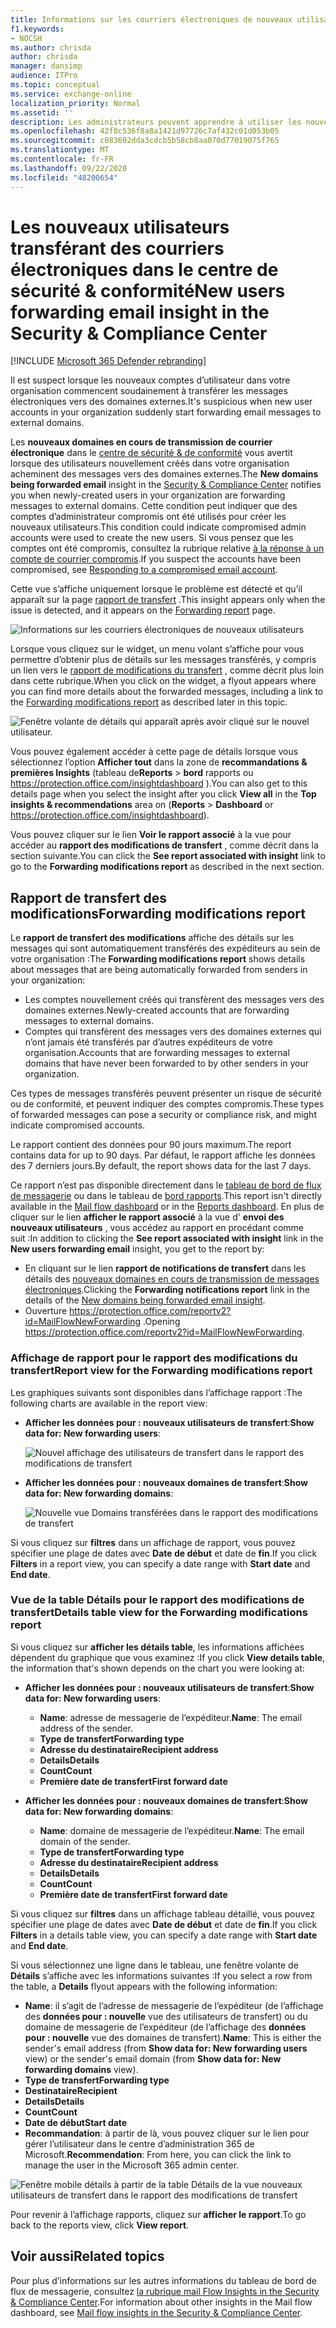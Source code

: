 ```yaml
---
title: Informations sur les courriers électroniques de nouveaux utilisateurs
f1.keywords:
- NOCSH
ms.author: chrisda
author: chrisda
manager: dansimp
audience: ITPro
ms.topic: conceptual
ms.service: exchange-online
localization_priority: Normal
ms.assetid: ''
description: Les administrateurs peuvent apprendre à utiliser les nouveaux utilisateurs pour transférer des courriers électroniques dans le centre de sécurité & conformité afin de déterminer quand les utilisateurs de leur organisation acheminent les messages vers de nouveaux domaines.
ms.openlocfilehash: 42f8c536f8a8a1421d97726c7af432c01d053b05
ms.sourcegitcommit: c083602dda3cdcb5b58cb8aa070d77019075f765
ms.translationtype: MT
ms.contentlocale: fr-FR
ms.lasthandoff: 09/22/2020
ms.locfileid: "48200654"
---
```

# <a name="new-users-forwarding-email-insight-in-the-security--compliance-center"></a><span data-ttu-id="58305-103">Les nouveaux utilisateurs transférant des courriers électroniques dans le centre de sécurité & conformité</span><span class="sxs-lookup"><span data-stu-id="58305-103">New users forwarding email insight in the Security & Compliance Center</span></span>

[!INCLUDE [Microsoft 365 Defender rebranding](../includes/microsoft-defender-for-office.md)]


<span data-ttu-id="58305-104">Il est suspect lorsque les nouveaux comptes d’utilisateur dans votre organisation commencent soudainement à transférer les messages électroniques vers des domaines externes.</span><span class="sxs-lookup"><span data-stu-id="58305-104">It's suspicious when new user accounts in your organization suddenly start forwarding email messages to external domains.</span></span>

<span data-ttu-id="58305-105">Les **nouveaux domaines en cours de transmission de courrier électronique** dans le [centre de sécurité & de conformité](https://protection.office.com) vous avertit lorsque des utilisateurs nouvellement créés dans votre organisation acheminent des messages vers des domaines externes.</span><span class="sxs-lookup"><span data-stu-id="58305-105">The **New domains being forwarded email** insight in the [Security & Compliance Center](https://protection.office.com) notifies you when newly-created users in your organization are forwarding messages to external domains.</span></span> <span data-ttu-id="58305-106">Cette condition peut indiquer que des comptes d’administrateur compromis ont été utilisés pour créer les nouveaux utilisateurs.</span><span class="sxs-lookup"><span data-stu-id="58305-106">This condition could indicate compromised admin accounts were used to create the new users.</span></span> <span data-ttu-id="58305-107">Si vous pensez que les comptes ont été compromis, consultez la rubrique relative [à la réponse à un compte de courrier compromis](https://docs.microsoft.com/microsoft-365/security/office-365-security/responding-to-a-compromised-email-account).</span><span class="sxs-lookup"><span data-stu-id="58305-107">If you suspect the accounts have been compromised, see [Responding to a compromised email account](https://docs.microsoft.com/microsoft-365/security/office-365-security/responding-to-a-compromised-email-account).</span></span>

<span data-ttu-id="58305-108">Cette vue s’affiche uniquement lorsque le problème est détecté et qu’il apparaît sur la page [rapport de transfert](view-mail-flow-reports.md#forwarding-report) .</span><span class="sxs-lookup"><span data-stu-id="58305-108">This insight appears only when the issue is detected, and it appears on the [Forwarding report](view-mail-flow-reports.md#forwarding-report) page.</span></span>

![Informations sur les courriers électroniques de nouveaux utilisateurs](../../media/mfi-new-users-forwarding-email.png)

<span data-ttu-id="58305-110">Lorsque vous cliquez sur le widget, un menu volant s’affiche pour vous permettre d’obtenir plus de détails sur les messages transférés, y compris un lien vers le [rapport de modifications du transfert](#forwarding-modifications-report) , comme décrit plus loin dans cette rubrique.</span><span class="sxs-lookup"><span data-stu-id="58305-110">When you click on the widget, a flyout appears where you can find more details about the forwarded messages, including a link to the [Forwarding modifications report](#forwarding-modifications-report) as described later in this topic.</span></span>

![Fenêtre volante de détails qui apparaît après avoir cliqué sur le nouvel utilisateur.](../../media/mfi-new-users-forwarding-email-details.png)

<span data-ttu-id="58305-112">Vous pouvez également accéder à cette page de détails lorsque vous sélectionnez l’option **Afficher tout** dans la zone de **recommandations & premières Insights** (tableau de**Reports** \> **bord** rapports ou <https://protection.office.com/insightdashboard> ).</span><span class="sxs-lookup"><span data-stu-id="58305-112">You can also get to this details page when you select the insight after you click **View all** in the **Top insights & recommendations** area on (**Reports** \> **Dashboard** or <https://protection.office.com/insightdashboard>).</span></span>

<span data-ttu-id="58305-113">Vous pouvez cliquer sur le lien **Voir le rapport associé** à la vue pour accéder au **rapport des modifications de transfert** , comme décrit dans la section suivante.</span><span class="sxs-lookup"><span data-stu-id="58305-113">You can click the **See report associated with insight** link to go to the **Forwarding modifications report** as described in the next section.</span></span>

## <a name="forwarding-modifications-report"></a><span data-ttu-id="58305-114">Rapport de transfert des modifications</span><span class="sxs-lookup"><span data-stu-id="58305-114">Forwarding modifications report</span></span>

<span data-ttu-id="58305-115">Le **rapport de transfert des modifications** affiche des détails sur les messages qui sont automatiquement transférés des expéditeurs au sein de votre organisation :</span><span class="sxs-lookup"><span data-stu-id="58305-115">The **Forwarding modifications report** shows details about messages that are being automatically forwarded from senders in your organization:</span></span>

- <span data-ttu-id="58305-116">Les comptes nouvellement créés qui transfèrent des messages vers des domaines externes.</span><span class="sxs-lookup"><span data-stu-id="58305-116">Newly-created accounts that are forwarding messages to external domains.</span></span>
- <span data-ttu-id="58305-117">Comptes qui transfèrent des messages vers des domaines externes qui n’ont jamais été transférés par d’autres expéditeurs de votre organisation.</span><span class="sxs-lookup"><span data-stu-id="58305-117">Accounts that are forwarding messages to external domains that have never been forwarded to by other senders in your organization.</span></span>

<span data-ttu-id="58305-118">Ces types de messages transférés peuvent présenter un risque de sécurité ou de conformité, et peuvent indiquer des comptes compromis.</span><span class="sxs-lookup"><span data-stu-id="58305-118">These types of forwarded messages can pose a security or compliance risk, and might indicate compromised accounts.</span></span>

<span data-ttu-id="58305-119">Le rapport contient des données pour 90 jours maximum.</span><span class="sxs-lookup"><span data-stu-id="58305-119">The report contains data for up to 90 days.</span></span> <span data-ttu-id="58305-120">Par défaut, le rapport affiche les données des 7 derniers jours.</span><span class="sxs-lookup"><span data-stu-id="58305-120">By default, the report shows data for the last 7 days.</span></span>

<span data-ttu-id="58305-121">Ce rapport n’est pas disponible directement dans le [tableau de bord de flux de messagerie](mail-flow-insights-v2.md) ou dans le tableau de [bord rapports](view-mail-flow-reports.md).</span><span class="sxs-lookup"><span data-stu-id="58305-121">This report isn't directly available in the [Mail flow dashboard](mail-flow-insights-v2.md) or in the [Reports dashboard](view-mail-flow-reports.md).</span></span> <span data-ttu-id="58305-122">En plus de cliquer sur le lien **afficher le rapport associé** à la vue d' **envoi des nouveaux utilisateurs** , vous accédez au rapport en procédant comme suit :</span><span class="sxs-lookup"><span data-stu-id="58305-122">In addition to clicking the **See report associated with insight** link in the **New users forwarding email** insight, you get to the report by:</span></span>

- <span data-ttu-id="58305-123">En cliquant sur le lien **rapport de notifications de transfert** dans les détails des [nouveaux domaines en cours de transmission de messages électroniques](mfi-new-domains-being-forwarded-email.md).</span><span class="sxs-lookup"><span data-stu-id="58305-123">Clicking the **Forwarding notifications report** link in the details of the [New domains being forwarded email insight](mfi-new-domains-being-forwarded-email.md).</span></span>
- <span data-ttu-id="58305-124">Ouverture <https://protection.office.com/reportv2?id=MailFlowNewForwarding> .</span><span class="sxs-lookup"><span data-stu-id="58305-124">Opening <https://protection.office.com/reportv2?id=MailFlowNewForwarding>.</span></span>

### <a name="report-view-for-the-forwarding-modifications-report"></a><span data-ttu-id="58305-125">Affichage de rapport pour le rapport des modifications du transfert</span><span class="sxs-lookup"><span data-stu-id="58305-125">Report view for the Forwarding modifications report</span></span>

<span data-ttu-id="58305-126">Les graphiques suivants sont disponibles dans l’affichage rapport :</span><span class="sxs-lookup"><span data-stu-id="58305-126">The following charts are available in the report view:</span></span>

- <span data-ttu-id="58305-127">**Afficher les données pour : nouveaux utilisateurs de transfert**:</span><span class="sxs-lookup"><span data-stu-id="58305-127">**Show data for: New forwarding users**:</span></span>

  ![Nouvel affichage des utilisateurs de transfert dans le rapport des modifications de transfert](../../media/forwarding-modifications-report-new-forwarding-users.png)

- <span data-ttu-id="58305-129">**Afficher les données pour : nouveaux domaines de transfert**:</span><span class="sxs-lookup"><span data-stu-id="58305-129">**Show data for: New forwarding domains**:</span></span>

  ![Nouvelle vue Domains transférées dans le rapport des modifications de transfert](../../media/forwarding-modifications-report-new-forwarded-domains.png)

<span data-ttu-id="58305-131">Si vous cliquez sur **filtres** dans un affichage de rapport, vous pouvez spécifier une plage de dates avec **Date de début** et date de **fin**.</span><span class="sxs-lookup"><span data-stu-id="58305-131">If you click **Filters** in a report view, you can specify a date range with **Start date** and **End date**.</span></span>

### <a name="details-table-view-for-the-forwarding-modifications-report"></a><span data-ttu-id="58305-132">Vue de la table Détails pour le rapport des modifications de transfert</span><span class="sxs-lookup"><span data-stu-id="58305-132">Details table view for the Forwarding modifications report</span></span>

<span data-ttu-id="58305-133">Si vous cliquez sur **afficher les détails table**, les informations affichées dépendent du graphique que vous examinez :</span><span class="sxs-lookup"><span data-stu-id="58305-133">If you click **View details table**, the information that's shown depends on the chart you were looking at:</span></span>

- <span data-ttu-id="58305-134">**Afficher les données pour : nouveaux utilisateurs de transfert**:</span><span class="sxs-lookup"><span data-stu-id="58305-134">**Show data for: New forwarding users**:</span></span>

  - <span data-ttu-id="58305-135">**Name**: adresse de messagerie de l’expéditeur.</span><span class="sxs-lookup"><span data-stu-id="58305-135">**Name**: The email address of the sender.</span></span>
  - <span data-ttu-id="58305-136">**Type de transfert**</span><span class="sxs-lookup"><span data-stu-id="58305-136">**Forwarding type**</span></span>
  - <span data-ttu-id="58305-137">**Adresse du destinataire**</span><span class="sxs-lookup"><span data-stu-id="58305-137">**Recipient address**</span></span>
  - <span data-ttu-id="58305-138">**Details**</span><span class="sxs-lookup"><span data-stu-id="58305-138">**Details**</span></span>
  - <span data-ttu-id="58305-139">**Count**</span><span class="sxs-lookup"><span data-stu-id="58305-139">**Count**</span></span>
  - <span data-ttu-id="58305-140">**Première date de transfert**</span><span class="sxs-lookup"><span data-stu-id="58305-140">**First forward date**</span></span>

- <span data-ttu-id="58305-141">**Afficher les données pour : nouveaux domaines de transfert**:</span><span class="sxs-lookup"><span data-stu-id="58305-141">**Show data for: New forwarding domains**:</span></span>

  - <span data-ttu-id="58305-142">**Name**: domaine de messagerie de l’expéditeur.</span><span class="sxs-lookup"><span data-stu-id="58305-142">**Name**: The email domain of the sender.</span></span>
  - <span data-ttu-id="58305-143">**Type de transfert**</span><span class="sxs-lookup"><span data-stu-id="58305-143">**Forwarding type**</span></span>
  - <span data-ttu-id="58305-144">**Adresse du destinataire**</span><span class="sxs-lookup"><span data-stu-id="58305-144">**Recipient address**</span></span>
  - <span data-ttu-id="58305-145">**Details**</span><span class="sxs-lookup"><span data-stu-id="58305-145">**Details**</span></span>
  - <span data-ttu-id="58305-146">**Count**</span><span class="sxs-lookup"><span data-stu-id="58305-146">**Count**</span></span>
  - <span data-ttu-id="58305-147">**Première date de transfert**</span><span class="sxs-lookup"><span data-stu-id="58305-147">**First forward date**</span></span>

<span data-ttu-id="58305-148">Si vous cliquez sur **filtres** dans un affichage tableau détaillé, vous pouvez spécifier une plage de dates avec **Date de début** et date de **fin**.</span><span class="sxs-lookup"><span data-stu-id="58305-148">If you click **Filters** in a details table view, you can specify a date range with **Start date** and **End date**.</span></span>

<span data-ttu-id="58305-149">Si vous sélectionnez une ligne dans le tableau, une fenêtre volante de **Détails** s’affiche avec les informations suivantes :</span><span class="sxs-lookup"><span data-stu-id="58305-149">If you select a row from the table, a **Details** flyout appears with the following information:</span></span>

- <span data-ttu-id="58305-150">**Name**: il s’agit de l’adresse de messagerie de l’expéditeur (de l’affichage des **données pour : nouvelle** vue des utilisateurs de transfert) ou du domaine de messagerie de l’expéditeur (de l’affichage des **données pour : nouvelle** vue des domaines de transfert).</span><span class="sxs-lookup"><span data-stu-id="58305-150">**Name**: This is either the sender's email address (from **Show data for: New forwarding users** view) or the sender's email domain (from **Show data for: New forwarding domains** view).</span></span>
- <span data-ttu-id="58305-151">**Type de transfert**</span><span class="sxs-lookup"><span data-stu-id="58305-151">**Forwarding type**</span></span>
- <span data-ttu-id="58305-152">**Destinataire**</span><span class="sxs-lookup"><span data-stu-id="58305-152">**Recipient**</span></span>
- <span data-ttu-id="58305-153">**Details**</span><span class="sxs-lookup"><span data-stu-id="58305-153">**Details**</span></span>
- <span data-ttu-id="58305-154">**Count**</span><span class="sxs-lookup"><span data-stu-id="58305-154">**Count**</span></span>
- <span data-ttu-id="58305-155">**Date de début**</span><span class="sxs-lookup"><span data-stu-id="58305-155">**Start date**</span></span>
- <span data-ttu-id="58305-156">**Recommandation**: à partir de là, vous pouvez cliquer sur le lien pour gérer l’utilisateur dans le centre d’administration 365 de Microsoft.</span><span class="sxs-lookup"><span data-stu-id="58305-156">**Recommendation**: From here, you can click the link to manage the user in the Microsoft 365 admin center.</span></span>

![Fenêtre mobile détails à partir de la table Détails de la vue nouveaux utilisateurs de transfert dans le rapport des modifications de transfert](../../media/mfi-forwarding-modifications-report-new-forwarding-users-view-details-table-details.png)

<span data-ttu-id="58305-158">Pour revenir à l’affichage rapports, cliquez sur **afficher le rapport**.</span><span class="sxs-lookup"><span data-stu-id="58305-158">To go back to the reports view, click **View report**.</span></span>

## <a name="related-topics"></a><span data-ttu-id="58305-159">Voir aussi</span><span class="sxs-lookup"><span data-stu-id="58305-159">Related topics</span></span>

<span data-ttu-id="58305-160">Pour plus d’informations sur les autres informations du tableau de bord de flux de messagerie, consultez [la rubrique mail Flow Insights in the Security & Compliance Center](mail-flow-insights-v2.md).</span><span class="sxs-lookup"><span data-stu-id="58305-160">For information about other insights in the Mail flow dashboard, see [Mail flow insights in the Security & Compliance Center](mail-flow-insights-v2.md).</span></span>
